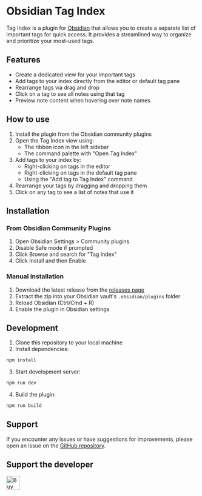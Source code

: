 # Obsidian Tag Index

Tag Index is a plugin for [Obsidian](https://obsidian.md) that allows you to create a separate list of important tags for quick access. It provides a streamlined way to organize and prioritize your most-used tags.

## Features

- Create a dedicated view for your important tags
- Add tags to your index directly from the editor or default tag pane
- Rearrange tags via drag and drop
- Click on a tag to see all notes using that tag
- Preview note content when hovering over note names

## How to use

1. Install the plugin from the Obsidian community plugins
2. Open the Tag Index view using:
   - The ribbon icon in the left sidebar
   - The command palette with "Open Tag Index"
3. Add tags to your index by:
   - Right-clicking on tags in the editor
   - Right-clicking on tags in the default tag pane
   - Using the "Add tag to Tag Index" command
4. Rearrange your tags by dragging and dropping them
5. Click on any tag to see a list of notes that use it

## Installation

### From Obsidian Community Plugins

1. Open Obsidian Settings > Community plugins
2. Disable Safe mode if prompted
3. Click Browse and search for "Tag Index"
4. Click Install and then Enable

### Manual installation

1. Download the latest release from the [releases page](https://github.com/wenlzhang/obsidian-tag-index/releases)
2. Extract the zip into your Obsidian vault's `.obsidian/plugins` folder
3. Reload Obsidian (Ctrl/Cmd + R)
4. Enable the plugin in Obsidian settings

## Development

1. Clone this repository to your local machine
2. Install dependencies:
```bash
npm install
```

3. Start development server:
```bash
npm run dev
```

4. Build the plugin:
```bash
npm run build
```

## Support

If you encounter any issues or have suggestions for improvements, please open an issue on the [GitHub repository](https://github.com/wenlzhang/obsidian-tag-index/issues).

## Support the developer

<a href='https://ko-fi.com/C0C66C1TB' target='_blank'><img height='36' style='border:0px;height:36px;' src='https://storage.ko-fi.com/cdn/kofi1.png?v=3' border='0' alt='Buy Me a Coffee at ko-fi.com' /></a>

